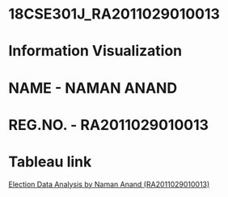 # 18CSE301J_RA2011029010013
# Information Visualization
# NAME - NAMAN ANAND
# REG.NO. - RA2011029010013
# Tableau link
<a href="https://public.tableau.com/views/ElectiondataanalysisinTableau/Dashboard1?:language=en-US&:display_" target="blank">Election Data Analysis by Naman Anand (RA2011029010013)</a>

